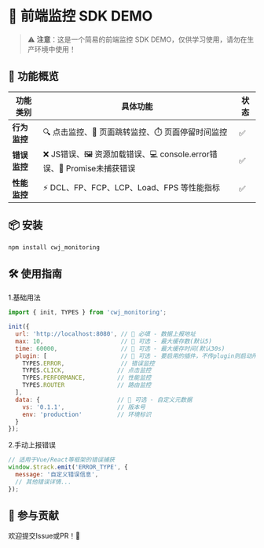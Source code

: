 # 🚀 前端监控 SDK DEMO

> ⚠️ **注意**：这是一个简易的前端监控 SDK DEMO，仅供学习使用，请勿在生产环境中使用！

## 🌟 功能概览

| 功能类别       | 具体功能                                                                 | 状态 |
|----------------|--------------------------------------------------------------------------|------|
| **行为监控**   | 🔍 点击监控、🔄 页面跳转监控、⏱️ 页面停留时间监控                         | ✅   |
| **错误监控**   | ❌ JS错误、🖼️ 资源加载错误、💻 console.error错误、🤞 Promise未捕获错误     | ✅   |
| **性能监控**   | ⚡ DCL、FP、FCP、LCP、Load、FPS 等性能指标                                | ✅   |

## 📦 安装

```bash
npm install cwj_monitoring
```

## 🛠️ 使用指南

1.基础用法

```js
import { init, TYPES } from 'cwj_monitoring';

init({
  url: 'http://localhost:8080', // 🔴 必填 - 数据上报地址
  max: 10,                      // 🔵 可选 - 最大缓存数(默认5)
  time: 60000,                  // 🔵 可选 - 最大缓存时间(默认30s)
  plugin: [                     // 🔵 可选 - 要启用的插件，不传plugin则启动所有插件
    TYPES.ERROR,                // 错误监控
    TYPES.CLICK,               // 点击监控  
    TYPES.PERFORMANCE,         // 性能监控
    TYPES.ROUTER               // 路由监控
  ],
  data: {                      // 🔵 可选 - 自定义元数据
    vs: '0.1.1',               // 版本号
    env: 'production'          // 环境标识
  }
});
```
2.手动上报错误
```js
// 适用于Vue/React等框架的错误捕获
window.$track.emit('ERROR_TYPE', {
  message: '自定义错误信息',
  // 其他错误详情...
});
```
## 🤝 参与贡献
欢迎提交Issue或PR！🎉